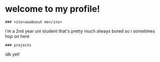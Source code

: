# welcome to my profile!
```
### <ins>aaaboout me</ins>
```
i'm a 2nd year uni student that's pretty much always bored so i sometimes hop on here
```
### projects
```
idk yet!
```
